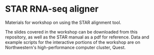 # STAR RNA-seq aligner
Materials for workshop on using the STAR alignment tool.

The slides covered in the workshop can be downloaded from this repository, as well as the STAR manual as a pdf for reference. Data and example scripts for the interactive portions of the workshop are on Northwestern's high-performance computer cluster, Quest.

